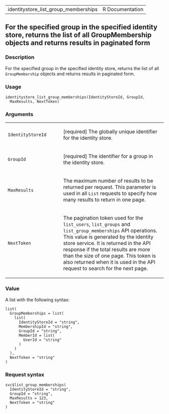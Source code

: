 <table style="width: 100%;">
<tbody>
<tr class="odd">
<td>identitystore_list_group_memberships</td>
<td style="text-align: right;">R Documentation</td>
</tr>
</tbody>
</table>

## For the specified group in the specified identity store, returns the list of all GroupMembership objects and returns results in paginated form

### Description

For the specified group in the specified identity store, returns the
list of all `GroupMembership` objects and returns results in paginated
form.

### Usage

    identitystore_list_group_memberships(IdentityStoreId, GroupId,
      MaxResults, NextToken)

### Arguments

<table>
<colgroup>
<col style="width: 35%" />
<col style="width: 65%" />
</colgroup>
<tbody>
<tr class="odd">
<td><code
id="identitystore_list_group_memberships_:_IdentityStoreId">IdentityStoreId</code></td>
<td><p>[required] The globally unique identifier for the identity
store.</p></td>
</tr>
<tr class="even">
<td><code
id="identitystore_list_group_memberships_:_GroupId">GroupId</code></td>
<td><p>[required] The identifier for a group in the identity
store.</p></td>
</tr>
<tr class="odd">
<td><code
id="identitystore_list_group_memberships_:_MaxResults">MaxResults</code></td>
<td><p>The maximum number of results to be returned per request. This
parameter is used in all <code>List</code> requests to specify how many
results to return in one page.</p></td>
</tr>
<tr class="even">
<td><code
id="identitystore_list_group_memberships_:_NextToken">NextToken</code></td>
<td><p>The pagination token used for the <code>list_users</code>,
<code>list_groups</code> and <code>list_group_memberships</code> API
operations. This value is generated by the identity store service. It is
returned in the API response if the total results are more than the size
of one page. This token is also returned when it is used in the API
request to search for the next page.</p></td>
</tr>
</tbody>
</table>

### Value

A list with the following syntax:

    list(
      GroupMemberships = list(
        list(
          IdentityStoreId = "string",
          MembershipId = "string",
          GroupId = "string",
          MemberId = list(
            UserId = "string"
          )
        )
      ),
      NextToken = "string"
    )

### Request syntax

    svc$list_group_memberships(
      IdentityStoreId = "string",
      GroupId = "string",
      MaxResults = 123,
      NextToken = "string"
    )
